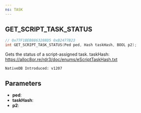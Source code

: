 ```yaml
---
ns: TASK
---
```

## GET_SCRIPT_TASK_STATUS

```c
// 0x77F1BEB8863288D5 0xB2477B23
int GET_SCRIPT_TASK_STATUS(Ped ped, Hash taskHash, BOOL p2);
```

Gets the status of a script-assigned task.
taskHash: https://alloc8or.re/rdr3/doc/enums/eScriptTaskHash.txt

```
NativeDB Introduced: v1207
```

## Parameters
* **ped**:
* **taskHash**:
* **p2**:
